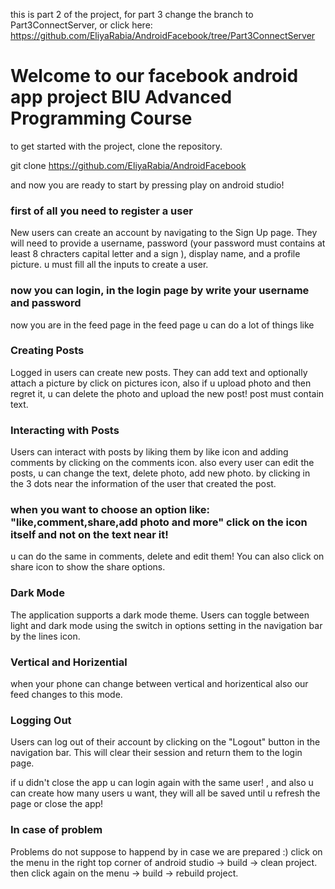 this is part 2 of the project, for part 3 change the branch to Part3ConnectServer, or click here: https://github.com/EliyaRabia/AndroidFacebook/tree/Part3ConnectServer
# Welcome to our facebook android app project BIU Advanced Programming Course

to get started with the project, clone the repository.

git clone https://github.com/EliyaRabia/AndroidFacebook

and now you are ready to start by pressing play on android studio!

### first of all you need to register a user

New users can create an account by navigating to the Sign Up page. They will need to provide a username, password (your password must contains at least 8 chracters capital letter and a sign ), display name, and a profile picture. u must fill all the inputs to create a user.

### now you can login, in the login page by write your username and password

now you are in the feed page
in the feed page u can do a lot of things like

### Creating Posts
Logged in users can create new posts. They can add text and optionally attach a picture by click on pictures icon, also if u upload photo
and then regret it, u can delete the photo and upload the new post! post must contain text.

### Interacting with Posts
Users can interact with posts by liking them by like icon and adding comments by clicking on the comments icon.
also every user can edit the posts, u can change the text, delete photo, add new photo. by clicking in the 3 dots
near the information of the user that created the post.
### when you want to choose an option like: "like,comment,share,add photo and more" click on the icon itself and not on the text near it!
u can do the same in comments, delete and edit them!
You can also click on share icon to show the share options.

### Dark Mode
The application supports a dark mode theme. Users can toggle between light and dark mode using the switch in options setting in the navigation bar by the lines icon.

### Vertical and Horizential
when your phone can change between vertical and horizentical also our feed changes to this mode.

### Logging Out

Users can log out of their account by clicking on the "Logout" button in the navigation bar. This will clear their session and return them to the login page.

if u didn't close the app u can login again with the same user! , and also u can create how many users u want,
they will all be saved until u refresh the page or close the app!

### In case of problem
Problems do not suppose to happend by in case we are prepared :)
click on the menu in the right top corner of android studio -> build -> clean project.
then click again on the menu -> build -> rebuild project.

